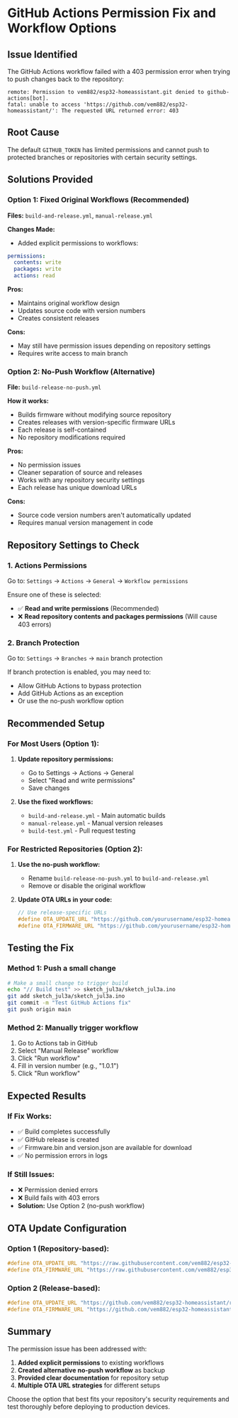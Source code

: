 # GitHub Actions Permission Fix and Workflow Options

## Issue Identified
The GitHub Actions workflow failed with a 403 permission error when trying to push changes back to the repository:

```
remote: Permission to vem882/esp32-homeassistant.git denied to github-actions[bot].
fatal: unable to access 'https://github.com/vem882/esp32-homeassistant/': The requested URL returned error: 403
```

## Root Cause
The default `GITHUB_TOKEN` has limited permissions and cannot push to protected branches or repositories with certain security settings.

## Solutions Provided

### Option 1: Fixed Original Workflows (Recommended)
**Files:** `build-and-release.yml`, `manual-release.yml`

**Changes Made:**
- Added explicit permissions to workflows:
```yaml
permissions:
  contents: write
  packages: write
  actions: read
```

**Pros:**
- Maintains original workflow design
- Updates source code with version numbers
- Creates consistent releases

**Cons:**
- May still have permission issues depending on repository settings
- Requires write access to main branch

### Option 2: No-Push Workflow (Alternative)
**File:** `build-release-no-push.yml`

**How it works:**
- Builds firmware without modifying source repository
- Creates releases with version-specific firmware URLs
- Each release is self-contained
- No repository modifications required

**Pros:**
- No permission issues
- Cleaner separation of source and releases
- Works with any repository security settings
- Each release has unique download URLs

**Cons:**
- Source code version numbers aren't automatically updated
- Requires manual version management in code

## Repository Settings to Check

### 1. Actions Permissions
Go to: `Settings` → `Actions` → `General` → `Workflow permissions`

Ensure one of these is selected:
- ✅ **Read and write permissions** (Recommended)
- ❌ **Read repository contents and packages permissions** (Will cause 403 errors)

### 2. Branch Protection
Go to: `Settings` → `Branches` → `main` branch protection

If branch protection is enabled, you may need to:
- Allow GitHub Actions to bypass protection
- Add GitHub Actions as an exception
- Or use the no-push workflow option

## Recommended Setup

### For Most Users (Option 1):
1. **Update repository permissions:**
   - Go to Settings → Actions → General
   - Select "Read and write permissions"
   - Save changes

2. **Use the fixed workflows:**
   - `build-and-release.yml` - Main automatic builds
   - `manual-release.yml` - Manual version releases
   - `build-test.yml` - Pull request testing

### For Restricted Repositories (Option 2):
1. **Use the no-push workflow:**
   - Rename `build-release-no-push.yml` to `build-and-release.yml`
   - Remove or disable the original workflow

2. **Update OTA URLs in your code:**
   ```cpp
   // Use release-specific URLs
   #define OTA_UPDATE_URL "https://github.com/yourusername/esp32-homeassistant/releases/latest/download/version.json"
   #define OTA_FIRMWARE_URL "https://github.com/yourusername/esp32-homeassistant/releases/latest/download/firmware.bin"
   ```

## Testing the Fix

### Method 1: Push a small change
```bash
# Make a small change to trigger build
echo "// Build test" >> sketch_jul3a/sketch_jul3a.ino
git add sketch_jul3a/sketch_jul3a.ino
git commit -m "Test GitHub Actions fix"
git push origin main
```

### Method 2: Manually trigger workflow
1. Go to Actions tab in GitHub
2. Select "Manual Release" workflow
3. Click "Run workflow"
4. Fill in version number (e.g., "1.0.1")
5. Click "Run workflow"

## Expected Results

### If Fix Works:
- ✅ Build completes successfully
- ✅ GitHub release is created
- ✅ Firmware.bin and version.json are available for download
- ✅ No permission errors in logs

### If Still Issues:
- ❌ Permission denied errors
- ❌ Build fails with 403 errors
- **Solution:** Use Option 2 (no-push workflow)

## OTA Update Configuration

### Option 1 (Repository-based):
```cpp
#define OTA_UPDATE_URL "https://raw.githubusercontent.com/vem882/esp32-homeassistant/main/version.json"
#define OTA_FIRMWARE_URL "https://raw.githubusercontent.com/vem882/esp32-homeassistant/main/firmware.bin"
```

### Option 2 (Release-based):
```cpp
#define OTA_UPDATE_URL "https://github.com/vem882/esp32-homeassistant/releases/latest/download/version.json"
#define OTA_FIRMWARE_URL "https://github.com/vem882/esp32-homeassistant/releases/latest/download/firmware.bin"
```

## Summary

The permission issue has been addressed with:
1. **Added explicit permissions** to existing workflows
2. **Created alternative no-push workflow** as backup
3. **Provided clear documentation** for repository setup
4. **Multiple OTA URL strategies** for different setups

Choose the option that best fits your repository's security requirements and test thoroughly before deploying to production devices.
